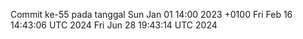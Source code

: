 Commit ke-55 pada tanggal Sun Jan 01 14:00 2023 +0100
Fri Feb 16 14:43:06 UTC 2024
Fri Jun 28 19:43:14 UTC 2024
